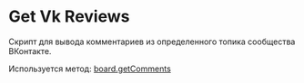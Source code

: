 # Get Vk Reviews

Скрипт для вывода комментариев из определенного топика сообщества ВКонтакте.

Используется метод: [board.getComments](https://vk.com/dev/board.getComments)
